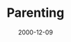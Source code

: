 ---
layout: message
category: message
series: "Home for the Holidays"
title: "Parenting"
date: 2000-12-09
audio-description: "See how we can use our time at home during the holidays to develop healthier, more real relationships with our families. "
audio: ""
audio-title: "Parenting"
audio-duration: ":"
---